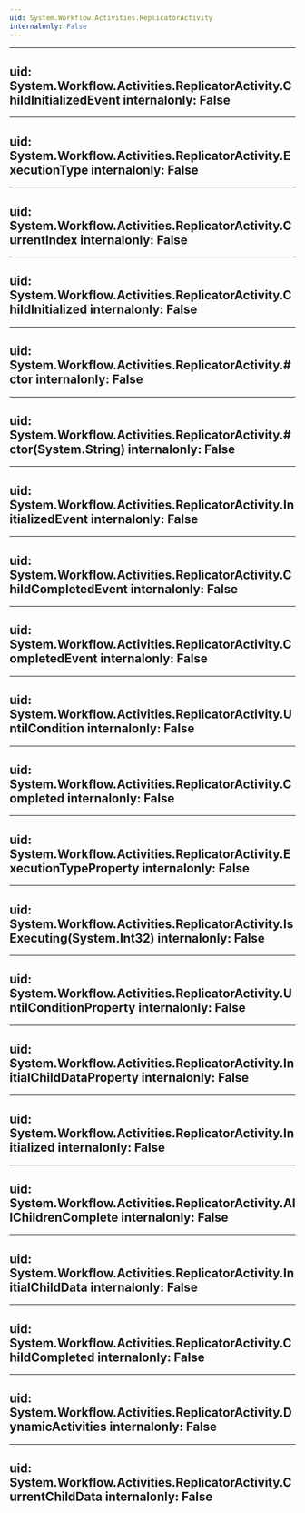 ```yaml
---
uid: System.Workflow.Activities.ReplicatorActivity
internalonly: False
---
```


---
uid: System.Workflow.Activities.ReplicatorActivity.ChildInitializedEvent
internalonly: False
---

---
uid: System.Workflow.Activities.ReplicatorActivity.ExecutionType
internalonly: False
---

---
uid: System.Workflow.Activities.ReplicatorActivity.CurrentIndex
internalonly: False
---

---
uid: System.Workflow.Activities.ReplicatorActivity.ChildInitialized
internalonly: False
---

---
uid: System.Workflow.Activities.ReplicatorActivity.#ctor
internalonly: False
---

---
uid: System.Workflow.Activities.ReplicatorActivity.#ctor(System.String)
internalonly: False
---

---
uid: System.Workflow.Activities.ReplicatorActivity.InitializedEvent
internalonly: False
---

---
uid: System.Workflow.Activities.ReplicatorActivity.ChildCompletedEvent
internalonly: False
---

---
uid: System.Workflow.Activities.ReplicatorActivity.CompletedEvent
internalonly: False
---

---
uid: System.Workflow.Activities.ReplicatorActivity.UntilCondition
internalonly: False
---

---
uid: System.Workflow.Activities.ReplicatorActivity.Completed
internalonly: False
---

---
uid: System.Workflow.Activities.ReplicatorActivity.ExecutionTypeProperty
internalonly: False
---

---
uid: System.Workflow.Activities.ReplicatorActivity.IsExecuting(System.Int32)
internalonly: False
---

---
uid: System.Workflow.Activities.ReplicatorActivity.UntilConditionProperty
internalonly: False
---

---
uid: System.Workflow.Activities.ReplicatorActivity.InitialChildDataProperty
internalonly: False
---

---
uid: System.Workflow.Activities.ReplicatorActivity.Initialized
internalonly: False
---

---
uid: System.Workflow.Activities.ReplicatorActivity.AllChildrenComplete
internalonly: False
---

---
uid: System.Workflow.Activities.ReplicatorActivity.InitialChildData
internalonly: False
---

---
uid: System.Workflow.Activities.ReplicatorActivity.ChildCompleted
internalonly: False
---

---
uid: System.Workflow.Activities.ReplicatorActivity.DynamicActivities
internalonly: False
---

---
uid: System.Workflow.Activities.ReplicatorActivity.CurrentChildData
internalonly: False
---
